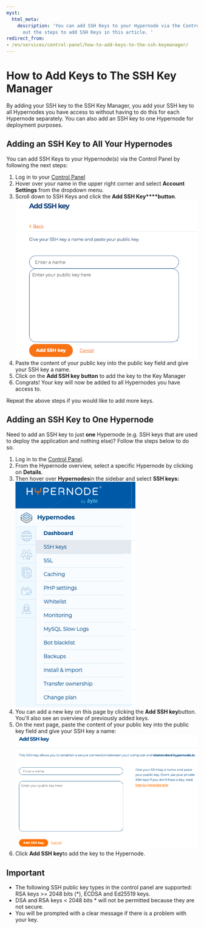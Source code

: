 ```yaml
---
myst:
  html_meta:
    description: 'You can add SSH Keys to your Hypernode via the Control Panel. Find
      out the steps to add SSH Keys in this article. '
redirect_from:
- /en/services/control-panel/how-to-add-keys-to-the-ssh-keymanager/
---
```


<!-- source: https://support.hypernode.com/en/services/control-panel/how-to-add-keys-to-the-ssh-keymanager/ -->

# How to Add Keys to The SSH Key Manager

By adding your SSH key to the SSH Key Manager, you add your SSH key to all Hypernodes you have access to without having to do this for each Hypernode separately. You can also add an SSH key to one Hypernode for deployment purposes.

## Adding an SSH Key to All Your Hypernodes

You can add SSH Keys to your Hypernode(s) via the Control Panel by following the next steps:

1. Log in to your [Control Panel](https://my.hypernode.com/)
1. Hover over your name in the upper right corner and select **Account Settings** from the dropdown menu.
1. Scroll down to SSH Keys and click the **Add SSH Key\*\*\*\*button**.![](_res/_AA9GuS_iIxqyGZzhz3HXsnyjfJbK6OgCg.png)
1. Paste the content of your public key into the public key field and give your SSH key a name.
1. Click on the **Add SSH key button** to add the key to the Key Manager
1. Congrats! Your key will now be added to all Hypernodes you have access to.

Repeat the above steps if you would like to add more keys.

## Adding an SSH Key to One Hypernode

Need to add an SSH key to just **one** Hypernode (e.g. SSH keys that are used to deploy the application and nothing else)? Follow the steps below to do so.

1. Log in to the [Control Panel](http://my.hypernode.com/).
1. From the Hypernode overview, select a specific Hypernode by clicking on **Details**.
1. Then hover over **Hypernodes**in the sidebar and select **SSH keys:**![](_res/QokjVal8JXaXKRi31vF2NfDHx2vQBwGqIg.png)
1. You can add a new key on this page by clicking the **Add SSH key**button. You'll also see an overview of previously added keys.
1. On the next page, paste the content of your public key into the public key field and give your SSH key a name:
   ![](_res/EI02jBqtNAQAUR9_lf5Lh0NvNM6vjm2nSQ.png)
1. Click **Add SSH key**to add the key to the Hypernode.

## Important

- The following SSH public key types in the control panel are supported: RSA keys >= 2048 bits (\*), ECDSA and Ed25519 keys.
- DSA and RSA keys \< 2048 bits * will not be permitted because they are not secure.
- You will be prompted with a clear message if there is a problem with your key.
